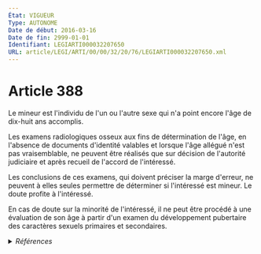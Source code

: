 ```yaml
---
État: VIGUEUR
Type: AUTONOME
Date de début: 2016-03-16
Date de fin: 2999-01-01
Identifiant: LEGIARTI000032207650
URL: article/LEGI/ARTI/00/00/32/20/76/LEGIARTI000032207650.xml
---
```


<h1>Article 388</h1>

Le mineur est l'individu de l'un ou l'autre sexe qui n'a point encore l'âge de
dix-huit ans accomplis.<br />

Les examens radiologiques osseux aux fins de détermination de l'âge, en
l'absence de documents d'identité valables et lorsque l'âge allégué n'est pas
vraisemblable, ne peuvent être réalisés que sur décision de l'autorité
judiciaire et après recueil de l'accord de l'intéressé.<br />

Les conclusions de ces examens, qui doivent préciser la marge d'erreur, ne
peuvent à elles seules permettre de déterminer si l'intéressé est mineur. Le
doute profite à l'intéressé.<br />

En cas de doute sur la minorité de l'intéressé, il ne peut être procédé à une
évaluation de son âge à partir d'un examen du développement pubertaire des
caractères sexuels primaires et secondaires.


<details>
  <summary><em>Références</em></summary>

  <h2>Articles faisant référence à l'article</h2>
  
  <ul>
    <li>
      <a href="https://legal.tricoteuses.fr//redirection/LEGIARTI000032205892?vers=git&vers=legifrance">LOI n° 2016-297 du 14 mars 2016 relative à la protection de l'enfant - article 43 ENTIEREMENT_MODIF</a> MODIFIE source
    </li>
  </ul>
  
  <h2>Références faites par l'article</h2>
  
  <ul>
    <li>
      2016-03-14 MODIFIE cible <a href="https://legal.tricoteuses.fr//redirection/LEGIARTI000032205892?vers=git&vers=legifrance">LOI n° 2016-297 du 14 mars 2016 relative à la protection de l'enfant - article 43 ENTIEREMENT_MODIF</a>
    </li>
    <li>
      2016-06-24 CITATION cible <a href="https://legal.tricoteuses.fr//redirection/LEGIARTI000032773510?vers=git&vers=legifrance">Décret n° 2016-840 du 24 juin 2016 pris en application de l'article L. 221-2-2 du code de l'action sociale et des familles et relatif à l'accueil et aux conditions d'évaluation de la situation des mineurs privés temporairement ou définitivement de la protection de leur famille - article 1 ENTIEREMENT_MODIF</a>
    </li>
    <li>
      2016-11-17 CITATION cible <a href="https://legal.tricoteuses.fr//redirection/LEGITEXT000033441735?vers=git&vers=legifrance">Arrêté du 17 novembre 2016 pris en application du décret n° 2016-840 du 24 juin 2016 relatif aux modalités de l'évaluation des mineurs privés temporairement ou définitivement de la protection de leur famille VIGUEUR</a>
    </li>
    <li>
      2016-11-17 CITATION cible <a href="https://legal.tricoteuses.fr//redirection/LEGIARTI000033441749?vers=git&vers=legifrance">Arrêté du 17 novembre 2016 pris en application du décret n° 2016-840 du 24 juin 2016 relatif aux modalités de l'évaluation des mineurs privés temporairement ou définitivement de la protection de leur famille - article 8 AUTONOME VIGUEUR, en vigueur depuis le 2016-11-20</a>
    </li>
    <li>
      2019-01-30 CITATION cible <a href="https://legal.tricoteuses.fr//redirection/LEGITEXT000038079102?vers=git&vers=legifrance">Décret n° 2019-57 du 30 janvier 2019 relatif aux modalités d'évaluation des personnes se déclarant mineures et privées temporairement ou définitivement de la protection de leur famille et autorisant la création d'un traitement de données à caractère personnel relatif à ces personnes VIGUEUR</a>
    </li>
    <li>
      2019-01-30 CITATION cible <a href="https://legal.tricoteuses.fr//redirection/LEGIARTI000038079120?vers=git&vers=legifrance">Décret n° 2019-57 du 30 janvier 2019 relatif aux modalités d'évaluation des personnes se déclarant mineures et privées temporairement ou définitivement de la protection de leur famille et autorisant la création d'un traitement de données à caractère personnel relatif à ces personnes - article 1 ENTIEREMENT_MODIF</a>
    </li>
    <li>
      2999-01-01 CITATION cible <a href="https://legal.tricoteuses.fr//redirection/LEGIARTI000043203791?vers=git&vers=legifrance">Code de la justice pénale des mineurs - article L11-1 AUTONOME VIGUEUR, en vigueur depuis le 2021-09-30</a>
    </li>
    <li>
      2019-11-20 CITATION cible <a href="https://legal.tricoteuses.fr//redirection/LEGIARTI000039418697?vers=git&vers=legifrance">Arrêté du 20 novembre 2019 pris en application de l'article R. 221-11 du code de l'action sociale et des familles relatif aux modalités de l'évaluation des personnes se présentant comme mineures et privées temporairement ou définitivement de la protection de leur famille - article 2 AUTONOME VIGUEUR, en vigueur depuis le 2019-11-25</a>
    </li>
    <li>
      2999-01-01 CITATION cible <a href="https://legal.tricoteuses.fr//redirection/LEGIARTI000045135184?vers=git&vers=legifrance">Code de l'action sociale et des familles - article L221-2-4 AUTONOME VIGUEUR, en vigueur depuis le 2022-02-09</a>
    </li>
    <li>
      2999-01-01 CITATION cible <a href="https://legal.tricoteuses.fr//redirection/LEGIARTI000038748455?vers=git&vers=legifrance">Code de l'action sociale et des familles - article R221-11 AUTONOME MODIFIE, en vigueur du 2019-06-30 au 2023-12-25</a>
    </li>
    <li>
      CODIFICATION source Loi 1803-03-14
    </li>
  </ul>
</details>
